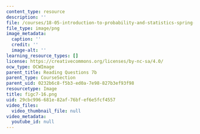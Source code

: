 ```yaml
---
content_type: resource
description: ''
file: /courses/18-05-introduction-to-probability-and-statistics-spring-2014/29cbc996681e82af76bfef6e5fcf4557_figc7-16.png
file_type: image/png
image_metadata:
  caption: ''
  credit: ''
  image-alt: ''
learning_resource_types: []
license: https://creativecommons.org/licenses/by-nc-sa/4.0/
ocw_type: OCWImage
parent_title: Reading Questions 7b
parent_type: CourseSection
parent_uid: 0232b6c8-f5b3-ed0a-7e98-827b3ef93f98
resourcetype: Image
title: figc7-16.png
uid: 29cbc996-681e-82af-76bf-ef6e5fcf4557
video_files:
  video_thumbnail_file: null
video_metadata:
  youtube_id: null
---
```

